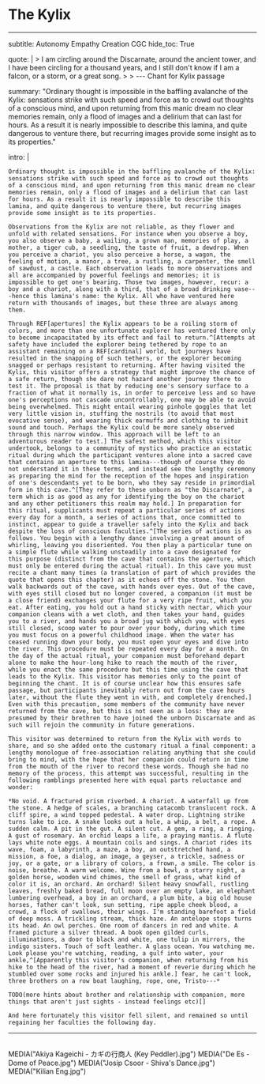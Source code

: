 # The Kylix

---
subtitle: Autonomy Empathy Creation CGC
hide_toc: True

quote: |
    > I am circling around the Discarnate, around the ancient tower, and I have been circling for a thousand years, and I still don't know if I am a falcon, or a storm, or a great song.
    >
    > <span class="attribution">--- Chant for Kylix passage <!-- Rainer Maria Rilke --></span>

summary: "Ordinary thought is impossible in the baffling avalanche of the Kylix: sensations strike with such speed and force as to crowd out thoughts of a conscious mind, and upon returning from this manic dream no clear memories remain, only a flood of images and a delirium that can last for hours. As a result it is nearly impossible to describe this lamina, and quite dangerous to venture there, but recurring images provide some insight as to its properties."

intro: |

    Ordinary thought is impossible in the baffling avalanche of the Kylix: sensations strike with such speed and force as to crowd out thoughts of a conscious mind, and upon returning from this manic dream no clear memories remain, only a flood of images and a delirium that can last for hours. As a result it is nearly impossible to describe this lamina, and quite dangerous to venture there, but recurring images provide some insight as to its properties.

    Observations from the Kylix are not reliable, as they flower and unfold with related sensations. For instance when you observe a boy, you also observe a baby, a wailing, a grown man, memories of play, a mother, a tiger cub, a seedling, the taste of fruit, a dewdrop. When you perceive a chariot, you also perceive a horse, a wagon, the feeling of motion, a manor, a tree, a rustling, a carpenter, the smell of sawdust, a castle. Each observation leads to more observations and all are accompanied by powerful feelings and memories; it is impossible to get one's bearing. Those two images, however, recur: a boy and a chariot, along with a third, that of a broad drinking vase---hence this lamina's name: the Kylix. All who have ventured here return with thousands of images, but these three are always among them.

    Through REF[apertures] the Kylix appears to be a roiling storm of colors, and more than one unfortunate explorer has ventured there only to become incapacitated by its effect and fail to return.^[Attempts at safety have included the explorer being tethered by rope to an assistant remaining on a REF[cardinal] world, but journeys have resulted in the snapping of such tethers, or the explorer becoming snagged or perhaps resistant to returning. After having visited the Kylix, this visitor offers a strategy that might improve the chance of a safe return, though she dare not hazard another journey there to test it. The proposal is that by reducing one's sensory surface to a fraction of what it normally is, in order to perceive less and so have one's perceptions not cascade uncontrollably, one may be able to avoid being overwhelmed. This might entail wearing pinhole goggles that let very little vision in, stuffing the nostrils (to avoid that most evocative sense), and wearing thick earmuffs and clothing to inhibit sound and touch. Perhaps the Kylix could be more sanely observed through this narrow window. This approach will be left to an adventurous reader to test.] The safest method, which this visitor undertook, belongs to a community of mystics who practice an ecstatic ritual during which the participant ventures alone into a sacred cave that contains an aperture to this lamina---though of course they do not understand it in these terms, and instead see the lengthy ceremony as preparing the mind for the reception of the hopes and inspiration of one's descendants yet to be born, who they say reside in primordial form in this cave.^[They refer to these unborn as "the Discarnate", a term which is as good as any for identifying the boy on the chariot and any other petitioners this realm may hold.] In preparation for this ritual, supplicants must repeat a particular series of actions every day for a month, a series of actions that, once committed to instinct, appear to guide a traveller safely into the Kylix and back despite the loss of conscious faculties.^[The series of actions is as follows. You begin with a lengthy dance involving a great amount of whirling, leaving you disoriented. You then play a particular tune on a simple flute while walking unsteadily into a cave designated for this purpose (distinct from the cave that contains the aperture, which must only be entered during the actual ritual). In this cave you must recite a chant many times (a translation of part of which provides the quote that opens this chapter) as it echoes off the stone. You then walk backwards out of the cave, with hands over eyes. Out of the cave, with eyes still closed but no longer covered, a companion (it must be a close friend) exchanges your flute for a very ripe fruit, which you eat. After eating, you hold out a hand sticky with nectar, which your companion cleans with a wet cloth, and then takes your hand, guides you to a river, and hands you a broad jug with which you, with eyes still closed, scoop water to pour over your body, during which time you must focus on a powerful childhood image. When the water has ceased running down your body, you must open your eyes and dive into the river. This procedure must be repeated every day for a month. On the day of the actual ritual, your companion must beforehand depart alone to make the hour-long hike to reach the mouth of the river, while you enact the same procedure but this time using the cave that leads to the Kylix. This visitor has memories only to the point of beginning the chant. It is of course unclear how this ensures safe passage, but participants inevitably return out from the cave hours later, without the flute they went in with, and completely drenched.] Even with this precaution, some members of the community have never returned from the cave, but this is not seen as a loss: they are presumed by their brethren to have joined the unborn Discarnate and as such will rejoin the community in future generations.

    This visitor was determined to return from the Kylix with words to share, and so she added onto the customary ritual a final component: a lengthy monologue of free-association relating anything that she could bring to mind, with the hope that her companion could return in time from the mouth of the river to record these words. Though she had no memory of the process, this attempt was successful, resulting in the following ramblings presented here with equal parts reluctance and wonder:

    *No void. A fractured prism riverbed. A chariot. A waterfall up from the stone. A hedge of scales, a branching catacomb translucent rock. A cliff spire, a wind topped pedestal. A water drop. Lightning strike turns lake to ice. A snake looks out a hole, a whip, a belt, a rope. A sudden calm. A pit in the gut. A silent cut. A gem, a ring, a ringing. A gust of rosemary. An orchid leaps a life, a praying mantis. A flute lays white note eggs. A mountain coils and sings. A chariot rides its wave, foam, a labyrinth, a maze, a boy, an outstretched hand, a mission, a foe, a dialog, an image, a geyser, a trickle, sadness or joy, or a gate, or a library of colors, a frown, a smile. The color is noise, breathe. A warm welcome. Wine from a bowl, a starry night, a golden horse, wooden wind chimes, the smell of grass, what kind of color it is, an orchard. An orchard! Silent heavy snowfall, rustling leaves, freshly baked bread, full moon over an empty lake, an elephant lumbering overhead, a boy in an orchard, a plum bite, a big old house horses, father can't look, sun setting, ripe apple cheek blood, a crowd, a flock of swallows, their wings. I'm standing barefoot a field of deep moss. A trickling stream, thick haze. An antelope stops turns its head. An owl perches. One room of dancers in red and white. A framed picture a silver thread. A book open gilded curls, illuminations, a door to black and white, one tulip in mirrors, the indigo sisters. Touch of soft leather. A glass ocean. You watching me. Look please you're watching, reading, a gulf into water, your ankle,^[Apparently this visitor's companion, when returning from his hike to the head of the river, had a moment of reverie during which he stumbled over some rocks and injured his ankle.] fear, he can't look, three brothers on a row boat laughing, rope, one, Tristo---*

    TODO(more hints about brother and relationship with companion, more things that aren't just sights - instead feelings etc)[]

    And here fortunately this visitor fell silent, and remained so until regaining her faculties the following day.
---

<!--
what's the point?

- wow! beautiful
- unusual and interesting effect
- capturing like candy flipping
-->


<br />

<div class="choose-one-child show-first-first">
  MEDIA("Akiya Kageichi - カギの行商人 (Key Peddler).jpg")
  MEDIA("De Es - Dome of Peace.jpg")
  MEDIA("Josip Csoor - Shiva&#39;s Dance.jpg")
  MEDIA("Kilian Eng.jpg")
</div>

<!--

- name
    - The Alacrity (brisk cheerful readiness)
    - The Kylix (broad greek cup/vase for drinking)
- demonym
    - The Discarnate (not having a physical body)
- quotes
    - "Ideally, if anything were any good, it would be indescribable." - Edward Gorey (CGC NEC) TODO probably this here
    - 8. When it gets ahead of itself, the wave breaks. (CGC CED)
    - 107. A feather lands on the pond and a dozen goldfish come to poke at it. We are whoever rises into our eyes to have a look. (NGC? CGC? NEC?)
- environment
    - it is probably actually something
    - maybe a beautiful orchard where fruit are experiences
- culture
    - what is it actually like? there's a recurring image of a boy in a chariot who seems to be a local deity, or perhaps there are many and they are the inhabitants.
    - pure inspiration
    - joy! glee!
    - it is all the dreams of one boy king god who experiences all this stuff through verges
    - <gpt>The experience of being on this plane can be so overwhelming that it blots out the senses, driving mortals mad with desire for what they have seen before banishing them forever.</gpt>
- cardinal interaction
    - people on mdma, speaking in tongues, ecstatic dance - their heads are in here, as offerings to the boy king
    - inspiration and spontaneity, the enjoying of things
- audio
    - [Feverish Dream](https://mynoise.net/Community/user.php?submission=dee395a018b838df1107d85c1624162647)

info gathering

- questions
- future research
- elements
    - magical research outpost, maybe in CNC or CGC. this is kind of Bloom islet
        + maybe rumored to be in CGC but might be some extra crazy bit of CNC or some other place, hard to know. dissolution one could be on CED
        + if so, then canaries for detection
    - Some kind of mirroring or doppelgangering in the way it responds to you
    - some place where you can peer through the looking glass of "what if" moments in your own life. CNC? CGC? CNP? eh
    - realm outside of cause-and-effect? maybe lawful or neutral somehow? CNC or CGC. used in CNC but open to it going elsewhere
    - they worship a god who is crazy but they love it CGC
    - something where everything is like a play, or all interactions are formulaic - NGP probably, could be CGC
    - hive mind
    - Emotional etc content of micro actions? (NGP? CGC?)
    - Resurrection (necromantic or otherwise) - CGC? CEC? you can bring dead bodies there and they will likely come to life, but transformed who-knows-how
- notes
- research notes

## Environment

~

## Culture & Paradigm

~

## Visiting

~

## Locations

## Figures & Groups

## Festivals & Traditions

## History

## Rumors & Mysteries

-->
